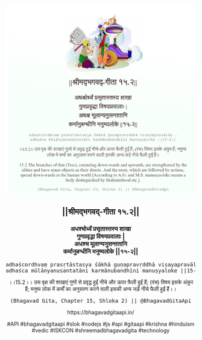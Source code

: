 <img src="../../asset/BG_15_2.png"/>
<center><h2>||श्रीमद्‍भगवद्‍-गीता १५.२||</h2>
<h3>अधश्चोर्ध्वं प्रसृतास्तस्य शाखा<br/>गुणप्रवृद्धा विषयप्रवालाः |<br/>अधश्च मूलान्यनुसन्ततानि<br/>कर्मानुबन्धीनि मनुष्यलोके ||१५-२||</h3>
<pre>adhaścordhvaṃ prasṛtāstasya śākhā guṇapravṛddhā viṣayapravālāḥ .<br/>adhaśca mūlānyanusantatāni karmānubandhīni manuṣyaloke ||15-2||</pre>
<p>।।15.2।। उस वृक्ष की शाखाएं गुणों से प्रवृद्ध हुईं नीचे और ऊपर फैली हुईं हैं; (पंच) विषय इसके अंकुर हैं; मनुष्य लोक में कर्मों का अनुसरण करने वाली इसकी अन्य जड़ें नीचे फैली हुईं हैं।।</p>
<pre>(Bhagavad Gita, Chapter 15, Shloka 2) || @BhagavadGitaApi</pre><p>https://bhagavadgitaapi.in/</p><p>#API #bhagavadgitaapi #slok #nodejs #js #api #gitaapi #krishna #hinduism #vedic #ISKCON #shreemadbhagavadgita #technology</p></center>